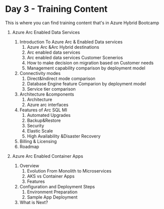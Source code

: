 # Day 3 - Training Content

This is where you can find training content that's in Azure Hybrid Bootcamp

1. Azure Arc Enabled Data Services

   1. Introduction To Azure Arc & Enabled Data services 
      1. Azure Arc &Arc Hybrid destinations 
      2. Arc enabled data services  
      3. Arc enabled data services Customer Scenerios  
      4. How to make decision on migration based on Customer needs 
      5. Management capability comparison by deployment model 
   2. Connectivity modes 
      1. Direct&Indirect mode comparison 
      2. Database Engine feature Comparion by deployment model 
      3. Service tier comparison 
    3. Architecture &components  
       1. Architecture  
       2. Azure arc interfaces 
     4. Features of Arc SQL MI 
         1. Automated Upgrades 
         2. Backup&Restore 
         3. Security 
         4. Elastic Scale 
         5. High Availability &Disaster Recovery 
      5. Billing & Licensing 
      6. Roadmap 
 
2. Azure Arc Enabled Container Apps
   1. Overview
      1. Evolution From Monolith to Microservices
      2. AKS vs Container Apps
      3. Features
   2. Configuration and Deployment Steps
      1. Environment Preparation
      2. Sample App Deployment
   3. What is Next?
